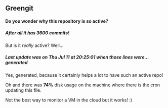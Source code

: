 ## Greengit

#### Do you wonder why this repository is so active?

##### After all it has 3600 commits!

But is it *really* active? Well...

##### Last update was on Thu Jul 11 at 20:25:01 when those lines were... generated

Yes, generated, because it certainly helps a lot to have such an active repo!

Oh and there was **74%** disk usage on the machine
where there is the cron updating this file.

Not the best way to monitor a VM in the cloud but it works! :)
